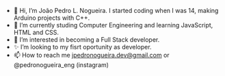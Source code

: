 - 👋 Hi, I’m João Pedro L. Nogueira. I started coding when I was 14, making Arduino projects with C++.
- 🌱 I’m currently studing Computer Engineering and learning JavaScript, HTML and CSS.
- 👀 I’m interested in becoming a Full Stack developer.
- ✨ I’m looking to my fisrt oportunity as developer.
- 📫 How to reach me jpedronogueira.dev@gmail.com or @pedronogueira_eng (instagram)

<!---
Joao-Pedro-Nogueira/Joao-Pedro-Nogueira is a ✨ special ✨ repository because its `README.md` (this file) appears on your GitHub profile.
You can click the Preview link to take a look at your changes.
--->
